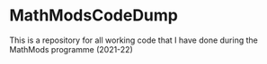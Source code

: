 # MathModsCodeDump
This is a repository for all working code that I have done during the MathMods programme (2021-22)
